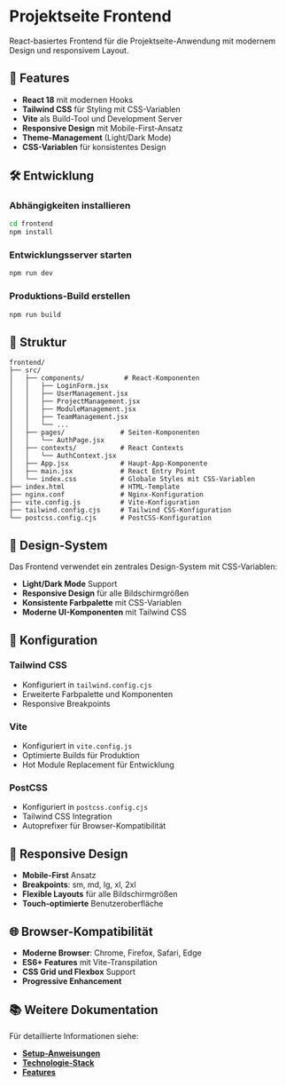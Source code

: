 # Projektseite Frontend

React-basiertes Frontend für die Projektseite-Anwendung mit modernem Design und responsivem Layout.

## 🚀 Features

- **React 18** mit modernen Hooks
- **Tailwind CSS** für Styling mit CSS-Variablen
- **Vite** als Build-Tool und Development Server
- **Responsive Design** mit Mobile-First-Ansatz
- **Theme-Management** (Light/Dark Mode)
- **CSS-Variablen** für konsistentes Design

## 🛠️ Entwicklung

### Abhängigkeiten installieren
```bash
cd frontend
npm install
```

### Entwicklungsserver starten
```bash
npm run dev
```

### Produktions-Build erstellen
```bash
npm run build
```

## 📁 Struktur

```
frontend/
├── src/
│   ├── components/          # React-Komponenten
│   │   ├── LoginForm.jsx
│   │   ├── UserManagement.jsx
│   │   ├── ProjectManagement.jsx
│   │   ├── ModuleManagement.jsx
│   │   ├── TeamManagement.jsx
│   │   └── ...
│   ├── pages/              # Seiten-Komponenten
│   │   └── AuthPage.jsx
│   ├── contexts/           # React Contexts
│   │   └── AuthContext.jsx
│   ├── App.jsx             # Haupt-App-Komponente
│   ├── main.jsx            # React Entry Point
│   └── index.css           # Globale Styles mit CSS-Variablen
├── index.html              # HTML-Template
├── nginx.conf              # Nginx-Konfiguration
├── vite.config.js          # Vite-Konfiguration
├── tailwind.config.cjs     # Tailwind CSS-Konfiguration
└── postcss.config.cjs      # PostCSS-Konfiguration
```

## 🎨 Design-System

Das Frontend verwendet ein zentrales Design-System mit CSS-Variablen:

- **Light/Dark Mode** Support
- **Responsive Design** für alle Bildschirmgrößen
- **Konsistente Farbpalette** mit CSS-Variablen
- **Moderne UI-Komponenten** mit Tailwind CSS

## 🔧 Konfiguration

### Tailwind CSS
- Konfiguriert in `tailwind.config.cjs`
- Erweiterte Farbpalette und Komponenten
- Responsive Breakpoints

### Vite
- Konfiguriert in `vite.config.js`
- Optimierte Builds für Produktion
- Hot Module Replacement für Entwicklung

### PostCSS
- Konfiguriert in `postcss.config.cjs`
- Tailwind CSS Integration
- Autoprefixer für Browser-Kompatibilität

## 📱 Responsive Design

- **Mobile-First** Ansatz
- **Breakpoints**: sm, md, lg, xl, 2xl
- **Flexible Layouts** für alle Bildschirmgrößen
- **Touch-optimierte** Benutzeroberfläche

## 🌐 Browser-Kompatibilität

- **Moderne Browser**: Chrome, Firefox, Safari, Edge
- **ES6+ Features** mit Vite-Transpilation
- **CSS Grid und Flexbox** Support
- **Progressive Enhancement**

## 📚 Weitere Dokumentation

Für detaillierte Informationen siehe:
- **[Setup-Anweisungen](../dokumentation/setup-anweisungen.md)**
- **[Technologie-Stack](../dokumentation/technologie-stack.md)**
- **[Features](../dokumentation/features.md)**